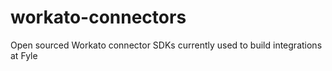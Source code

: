 # workato-connectors
Open sourced Workato connector SDKs currently used to build integrations at Fyle
